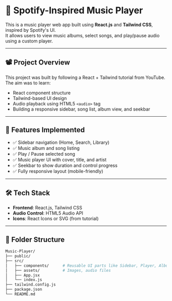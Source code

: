 # 🎵 Spotify-Inspired Music Player

This is a music player web app built using **React.js** and **Tailwind CSS**, inspired by Spotify's UI.  
It allows users to view music albums, select songs, and play/pause audio using a custom player.

---

## 📽️ Project Overview

This project was built by following a React + Tailwind tutorial from YouTube. The aim was to learn:

- React component structure
- Tailwind-based UI design
- Audio playback using HTML5 `<audio>` tag
- Building a responsive sidebar, song list, album view, and seekbar

---

## 🚀 Features Implemented

- ✅ Sidebar navigation (Home, Search, Library)
- ✅ Music album and song listing
- ✅ Play / Pause selected song
- ✅ Music player UI with cover, title, and artist
- ✅ Seekbar to show duration and control progress
- ✅ Fully responsive layout (mobile-friendly)

---

## 🛠 Tech Stack

- **Frontend**: React.js, Tailwind CSS
- **Audio Control**: HTML5 Audio API
- **Icons**: React Icons or SVG (from tutorial)

---

## 📂 Folder Structure

```bash
Music-Player/
├── public/
├── src/
│   ├── components/      # Reusable UI parts like Sidebar, Player, AlbumList
│   ├── assets/          # Images, audio files
│   ├── App.jsx
│   └── index.js
├── tailwind.config.js
├── package.json
└── README.md

